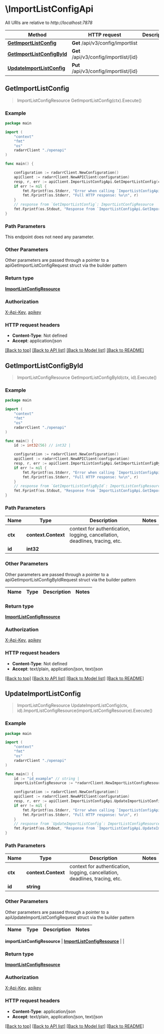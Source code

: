 # \ImportListConfigApi

All URIs are relative to *http://localhost:7878*

Method | HTTP request | Description
------------- | ------------- | -------------
[**GetImportListConfig**](ImportListConfigApi.md#GetImportListConfig) | **Get** /api/v3/config/importlist | 
[**GetImportListConfigById**](ImportListConfigApi.md#GetImportListConfigById) | **Get** /api/v3/config/importlist/{id} | 
[**UpdateImportListConfig**](ImportListConfigApi.md#UpdateImportListConfig) | **Put** /api/v3/config/importlist/{id} | 



## GetImportListConfig

> ImportListConfigResource GetImportListConfig(ctx).Execute()



### Example

```go
package main

import (
    "context"
    "fmt"
    "os"
    radarrClient "./openapi"
)

func main() {

    configuration := radarrClient.NewConfiguration()
    apiClient := radarrClient.NewAPIClient(configuration)
    resp, r, err := apiClient.ImportListConfigApi.GetImportListConfig(context.Background()).Execute()
    if err != nil {
        fmt.Fprintf(os.Stderr, "Error when calling `ImportListConfigApi.GetImportListConfig``: %v\n", err)
        fmt.Fprintf(os.Stderr, "Full HTTP response: %v\n", r)
    }
    // response from `GetImportListConfig`: ImportListConfigResource
    fmt.Fprintf(os.Stdout, "Response from `ImportListConfigApi.GetImportListConfig`: %v\n", resp)
}
```

### Path Parameters

This endpoint does not need any parameter.

### Other Parameters

Other parameters are passed through a pointer to a apiGetImportListConfigRequest struct via the builder pattern


### Return type

[**ImportListConfigResource**](ImportListConfigResource.md)

### Authorization

[X-Api-Key](../README.md#X-Api-Key), [apikey](../README.md#apikey)

### HTTP request headers

- **Content-Type**: Not defined
- **Accept**: application/json

[[Back to top]](#) [[Back to API list]](../README.md#documentation-for-api-endpoints)
[[Back to Model list]](../README.md#documentation-for-models)
[[Back to README]](../README.md)


## GetImportListConfigById

> ImportListConfigResource GetImportListConfigById(ctx, id).Execute()



### Example

```go
package main

import (
    "context"
    "fmt"
    "os"
    radarrClient "./openapi"
)

func main() {
    id := int32(56) // int32 | 

    configuration := radarrClient.NewConfiguration()
    apiClient := radarrClient.NewAPIClient(configuration)
    resp, r, err := apiClient.ImportListConfigApi.GetImportListConfigById(context.Background(), id).Execute()
    if err != nil {
        fmt.Fprintf(os.Stderr, "Error when calling `ImportListConfigApi.GetImportListConfigById``: %v\n", err)
        fmt.Fprintf(os.Stderr, "Full HTTP response: %v\n", r)
    }
    // response from `GetImportListConfigById`: ImportListConfigResource
    fmt.Fprintf(os.Stdout, "Response from `ImportListConfigApi.GetImportListConfigById`: %v\n", resp)
}
```

### Path Parameters


Name | Type | Description  | Notes
------------- | ------------- | ------------- | -------------
**ctx** | **context.Context** | context for authentication, logging, cancellation, deadlines, tracing, etc.
**id** | **int32** |  | 

### Other Parameters

Other parameters are passed through a pointer to a apiGetImportListConfigByIdRequest struct via the builder pattern


Name | Type | Description  | Notes
------------- | ------------- | ------------- | -------------


### Return type

[**ImportListConfigResource**](ImportListConfigResource.md)

### Authorization

[X-Api-Key](../README.md#X-Api-Key), [apikey](../README.md#apikey)

### HTTP request headers

- **Content-Type**: Not defined
- **Accept**: text/plain, application/json, text/json

[[Back to top]](#) [[Back to API list]](../README.md#documentation-for-api-endpoints)
[[Back to Model list]](../README.md#documentation-for-models)
[[Back to README]](../README.md)


## UpdateImportListConfig

> ImportListConfigResource UpdateImportListConfig(ctx, id).ImportListConfigResource(importListConfigResource).Execute()



### Example

```go
package main

import (
    "context"
    "fmt"
    "os"
    radarrClient "./openapi"
)

func main() {
    id := "id_example" // string | 
    importListConfigResource := *radarrClient.NewImportListConfigResource() // ImportListConfigResource |  (optional)

    configuration := radarrClient.NewConfiguration()
    apiClient := radarrClient.NewAPIClient(configuration)
    resp, r, err := apiClient.ImportListConfigApi.UpdateImportListConfig(context.Background(), id).ImportListConfigResource(importListConfigResource).Execute()
    if err != nil {
        fmt.Fprintf(os.Stderr, "Error when calling `ImportListConfigApi.UpdateImportListConfig``: %v\n", err)
        fmt.Fprintf(os.Stderr, "Full HTTP response: %v\n", r)
    }
    // response from `UpdateImportListConfig`: ImportListConfigResource
    fmt.Fprintf(os.Stdout, "Response from `ImportListConfigApi.UpdateImportListConfig`: %v\n", resp)
}
```

### Path Parameters


Name | Type | Description  | Notes
------------- | ------------- | ------------- | -------------
**ctx** | **context.Context** | context for authentication, logging, cancellation, deadlines, tracing, etc.
**id** | **string** |  | 

### Other Parameters

Other parameters are passed through a pointer to a apiUpdateImportListConfigRequest struct via the builder pattern


Name | Type | Description  | Notes
------------- | ------------- | ------------- | -------------

 **importListConfigResource** | [**ImportListConfigResource**](ImportListConfigResource.md) |  | 

### Return type

[**ImportListConfigResource**](ImportListConfigResource.md)

### Authorization

[X-Api-Key](../README.md#X-Api-Key), [apikey](../README.md#apikey)

### HTTP request headers

- **Content-Type**: application/json
- **Accept**: text/plain, application/json, text/json

[[Back to top]](#) [[Back to API list]](../README.md#documentation-for-api-endpoints)
[[Back to Model list]](../README.md#documentation-for-models)
[[Back to README]](../README.md)

